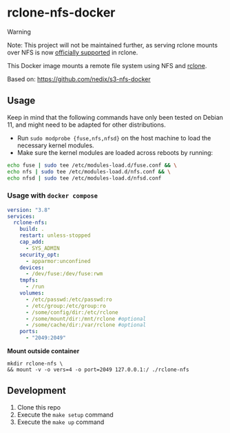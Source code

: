 # rclone-nfs-docker

> [!WARNING]
> Note: This project will not be maintained further, as serving rclone mounts over NFS is now [officially supported](https://rclone.org/commands/rclone_serve_nfs) in rclone.

This Docker image mounts a remote file system using NFS and [rclone](https://github.com/rclone/rclone).

Based on: https://github.com/nedix/s3-nfs-docker

## Usage

Keep in mind that the following commands have only been tested on Debian 11, and might need to be adapted for other distributions.

- Run `sudo modprobe {fuse,nfs,nfsd}` on the host machine to load the necessary kernel modules.
- Make sure the kernel modules are loaded across reboots by running:

```sh
echo fuse | sudo tee /etc/modules-load.d/fuse.conf && \
echo nfs | sudo tee /etc/modules-load.d/nfs.conf && \
echo nfsd | sudo tee /etc/modules-load.d/nfsd.conf
```

### Usage with `docker compose`

```yaml
version: "3.8"
services:
  rclone-nfs:
    build: .
    restart: unless-stopped
    cap_add:
      - SYS_ADMIN
    security_opt:
      - apparmor:unconfined
    devices:
      - /dev/fuse:/dev/fuse:rwm
    tmpfs:
      - /run
    volumes:
      - /etc/passwd:/etc/passwd:ro
      - /etc/group:/etc/group:ro
      - /some/config/dir:/etc/rclone
      - /some/mount/dir:/mnt/rclone #optional
      - /some/cache/dir:/var/rclone #optional
    ports:
      - "2049:2049"
```

**Mount outside container**

```shell
mkdir rclone-nfs \
&& mount -v -o vers=4 -o port=2049 127.0.0.1:/ ./rclone-nfs
```

## Development

1. Clone this repo
2. Execute the `make setup` command
3. Execute the `make up` command
